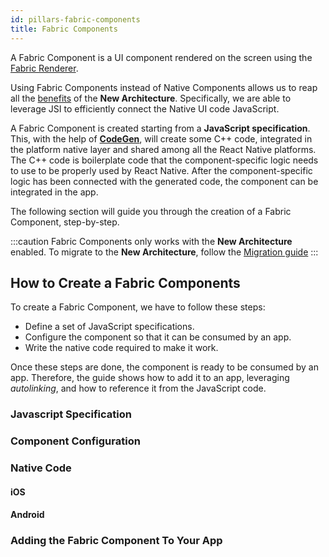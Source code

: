 ```yaml
---
id: pillars-fabric-components
title: Fabric Components
---
```


A Fabric Component is a UI component rendered on the screen using the [Fabric Renderer](https://reactnative.dev/architecture/fabric-renderer).

Using Fabric Components instead of Native Components allows us to reap all the [benefits](./why) of the **New Architecture**. Specifically, we are able to leverage JSI to efficiently connect the Native UI code JavaScript.

A Fabric Component is created starting from a **JavaScript specification**. This, with the help of [**CodeGen**](./pillars-codegen), will create some C++ code, integrated in the platform native layer and shared among all the React Native platforms. The C++ code is boilerplate code that the component-specific logic needs to use to be properly used by React Native. After the component-specific logic has been connected with the generated code, the component can be integrated in the app.

The following section will guide you through the creation of a Fabric Component, step-by-step.

:::caution
Fabric Components only works with the **New Architecture** enabled.
To migrate to the **New Architecture**, follow the [Migration guide](../new-architecture-intro)
:::

## How to Create a Fabric Components

To create a Fabric Component, we have to follow these steps:

- Define a set of JavaScript specifications.
- Configure the component so that it can be consumed by an app.
- Write the native code required to make it work.

Once these steps are done, the component is ready to be consumed by an app. Therefore, the guide shows how to add it to an app, leveraging _autolinking_, and how to reference it from the JavaScript code.

### Javascript Specification

### Component Configuration

### Native Code

#### iOS

#### Android

### Adding the Fabric Component To Your App
